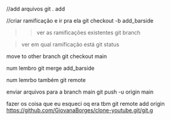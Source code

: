 //add arquivos 
git . add 

//criar ramificação e ir pra ela 
git checkout -b add_barside

>>ver as ramificações existentes
git branch

> ver em qual ramificação está
git status

move to other branch 
git checkout main

num lembro
git merge add_barside 

num lemrbo também
git remote 

enviar arquivos para a branch main
git push -u origin main

fazer os coisa que eu esqueci oq era tbm 
git remote add origin https://github.com/GiovanaBorges/clone-youtube.git/git.g 
